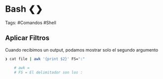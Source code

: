# Bash ❮❯

Tags: #Comandos #Shell 

## Aplicar Filtros 

Cuando recibimos un output, podamos mostrar solo el segundo argumento 
```bash
❯ cat file | awk '{print $2}' FS=":"

	# awk = 
	# FS = El delimitador son los :
```
